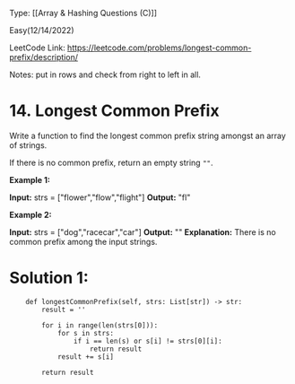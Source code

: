 Type: [[Array & Hashing Questions (C)]]

Easy(12/14/2022)

LeetCode Link: https://leetcode.com/problems/longest-common-prefix/description/

Notes: put in rows and check from right to left in all.

# 14. Longest Common Prefix

Write a function to find the longest common prefix string amongst an array of strings.

If there is no common prefix, return an empty string `""`.

**Example 1:**

**Input:** strs = ["flower","flow","flight"]
**Output:** "fl"

**Example 2:**

**Input:** strs = ["dog","racecar","car"]
**Output:** ""
**Explanation:** There is no common prefix among the input strings.


# Solution 1:

	    def longestCommonPrefix(self, strs: List[str]) -> str:
	        result = ''
	
	        for i in range(len(strs[0])):
	            for s in strs:
	                if i == len(s) or s[i] != strs[0][i]:
	                    return result
	            result += s[i]
	        
	        return result



